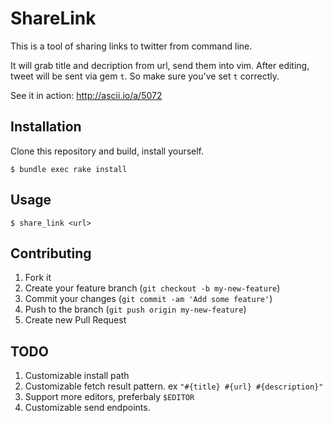 # ShareLink

This is a tool of sharing links to twitter from command line.

It will grab title and decription from url, send them into vim. After editing, tweet will be sent via gem `t`. So make sure you've set `t` correctly.

See it in action: http://ascii.io/a/5072

## Installation

Clone this repository and build, install yourself.

    $ bundle exec rake install

## Usage

    $ share_link <url>

## Contributing

1. Fork it
2. Create your feature branch (`git checkout -b my-new-feature`)
3. Commit your changes (`git commit -am 'Add some feature'`)
4. Push to the branch (`git push origin my-new-feature`)
5. Create new Pull Request

## TODO

1. Customizable install path
2. Customizable fetch result pattern. ex `"#{title} #{url} #{description}"`
3. Support more editors, preferbaly `$EDITOR`
4. Customizable send endpoints.
